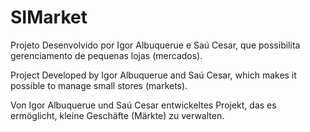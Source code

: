 # SIMarket
Projeto Desenvolvido por Igor Albuquerue e Saú Cesar, que possibilita gerenciamento de pequenas lojas (mercados).

Project Developed by Igor Albuquerue and Saú Cesar, which makes it possible to manage small stores (markets).

Von Igor Albuquerue und Saú Cesar entwickeltes Projekt, das es ermöglicht, kleine Geschäfte (Märkte) zu verwalten.

